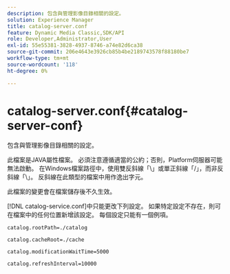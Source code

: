 ```yaml
---
description: 包含與管理影像目錄相關的設定。
solution: Experience Manager
title: catalog-server.conf
feature: Dynamic Media Classic,SDK/API
role: Developer,Administrator,User
exl-id: 55e55381-3828-4937-8746-a74e82d6ca38
source-git-commit: 206e4643e3926cb85b4be2189743578f88180be7
workflow-type: tm+mt
source-wordcount: '118'
ht-degree: 0%

---
```


# catalog-server.conf{#catalog-server-conf}

包含與管理影像目錄相關的設定。

此檔案是JAVA屬性檔案。 必須注意遵循適當的公約；否則，Platform伺服器可能無法啟動。 在Windows檔案路徑中，使用雙反斜線「\\」或單正斜線「/」，而非反斜線「\」。 反斜線在此類型的檔案中用作逸出字元。

此檔案的變更會在檔案儲存後不久生效。

[!DNL catalog-service.conf]中只能更改下列設定。 如果特定設定不存在，則可在檔案中的任何位置新增該設定。 每個設定只能有一個例項。

`catalog.rootPath=./catalog`

`catalog.cacheRoot=./cache`

`catalog.modificationWaitTime=5000`

`catalog.refreshInterval=10000`
